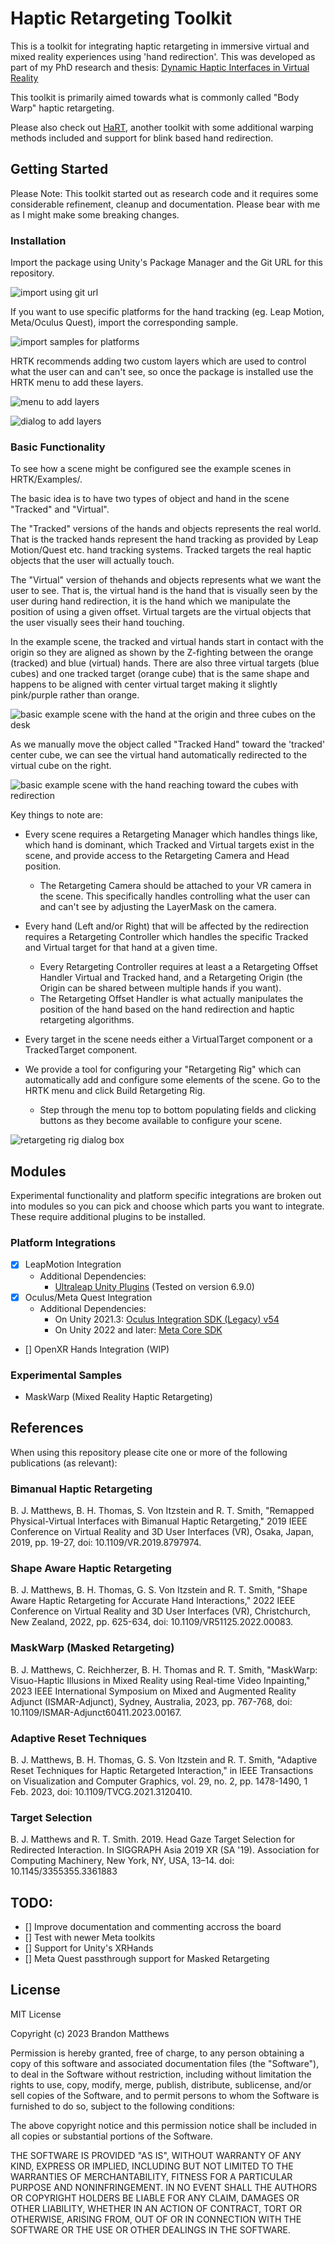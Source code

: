 # Haptic Retargeting Toolkit

This is a toolkit for integrating haptic retargeting in immersive virtual and mixed reality experiences using 'hand redirection'. This was developed as part of my PhD research and thesis: [Dynamic Haptic Interfaces in Virtual Reality](https://find.library.unisa.edu.au/discovery/fulldisplay/alma9916843624701831/61USOUTHAUS_INST:ROR)

This toolkit is primarily aimed towards what is commonly called "Body Warp" haptic retargeting.

Please also check out [HaRT](https://github.com/AndreZenner/hand-redirection-toolkit), another toolkit with some additional warping methods included and support for blink based hand redirection. 

## Getting Started

Please Note: This toolkit started out as research code and it requires some considerable refinement, cleanup and documentation. Please bear with me as I might make some breaking changes.

### Installation

Import the package using Unity's Package Manager and the Git URL for this repository.

![import using git url](./Assets~/import.png "Import using Git URL")

If you want to use specific platforms for the hand tracking (eg. Leap Motion, Meta/Oculus Quest), import the corresponding sample.

![import samples for platforms](./Assets~/samples.png "Import platform support using samples")

HRTK recommends adding two custom layers which are used to control what the user can and can't see, so once the package is installed use the HRTK menu to add these layers.

![menu to add layers](./Assets~/menu.png "HRTK Menu")

![dialog to add layers](./Assets~/layers.png "Layers Dialog")

### Basic Functionality

To see how a scene might be configured see the example scenes in HRTK/Examples/.

The basic idea is to have two types of object and hand in the scene "Tracked" and "Virtual". 

The "Tracked" versions of the hands and objects represents the real world. That is the tracked hands represent the hand tracking as provided by Leap Motion/Quest etc. hand tracking systems. Tracked targets the real haptic objects that the user will actually touch.

The "Virtual" version of thehands and objects represents what we want the user to see. That is, the virtual hand is the hand that is visually seen by the user during hand redirection, it is the hand which we manipulate the position of using a given offset. Virtual targets are the virtual objects that the user visually sees their hand touching. 

In the example scene, the tracked and virtual hands start in contact with the origin so they are aligned as shown by the Z-fighting between the orange (tracked) and blue (virtual) hands. There are also three virtual targets (blue cubes) and one tracked target (orange cube) that is the same shape and happens to be aligned with center virtual target making it slightly pink/purple rather than orange.

![basic example scene with the hand at the origin and three cubes on the desk](./Assets~/basic_example_origin.png "Basic example scene hand at origin")

As we manually move the object called "Tracked Hand" toward the 'tracked' center cube, we can see the virtual hand automatically redirected to the virtual cube on the right.

![basic example scene with the hand reaching toward the cubes with redirection](./Assets~/basic_example_extended.png "Basic example scene extended hand")

Key things to note are:

- Every scene requires a Retargeting Manager which handles things like, which hand is dominant, which Tracked and Virtual targets exist in the scene, and provide access to the Retargeting Camera and Head position.
  - The Retargeting Camera should be attached to your VR camera in the scene. This specifically handles controlling what the user can and can't see by adjusting the LayerMask on the camera.

- Every hand (Left and/or Right) that will be affected by the redirection requires a Retargeting Controller which handles the specific Tracked and Virtual target for that hand at a given time.
  - Every Retargeting Controller requires at least a a Retargeting Offset Handler Virtual and Tracked hand, and a Retargeting Origin (the Origin can be shared between multiple hands if you want). 
  - The Retargeting Offset Handler is what actually manipulates the position of the hand based on the hand redirection and haptic retargeting algorithms.

- Every target in the scene needs either a VirtualTarget component or a TrackedTarget component.

- We provide a tool for configuring your "Retargeting Rig" which can automatically add and configure some elements of the scene. Go to the HRTK menu and click Build Retargeting Rig.
  - Step through the menu top to bottom populating fields and clicking buttons as they become available to configure your scene. 

![retargeting rig dialog box](./Assets~/basic_example_origin.png "Basic example scene hand at origin")

## Modules
Experimental functionality and platform specific integrations are broken out into modules so you can pick and choose which parts you want to integrate. These require additional plugins to be installed.

### Platform Integrations

 - [x] LeapMotion Integration
   - Additional Dependencies: 
      - [Ultraleap Unity Plugins](https://docs.ultraleap.com/xr-and-tabletop/xr/unity/getting-started/index.html) (Tested on version 6.9.0)
 - [x] Oculus/Meta Quest Integration
   - Additional Dependencies:
      - On Unity 2021.3: [Oculus Integration SDK (Legacy) v54](https://developers.meta.com/horizon/downloads/package/unity-integration/)
      - On Unity 2022 and later: [Meta Core SDK](https://developers.meta.com/horizon/documentation/unity/unity-project-setup#import-the-meta-xr-core-sdk)
 - [] OpenXR Hands Integration (WIP)

### Experimental Samples
- MaskWarp (Mixed Reality Haptic Retargeting)

## References
When using this repository please cite one or more of the following publications (as relevant):

### Bimanual Haptic Retargeting
B. J. Matthews, B. H. Thomas, S. Von Itzstein and R. T. Smith, "Remapped Physical-Virtual Interfaces with Bimanual Haptic Retargeting," 2019 IEEE Conference on Virtual Reality and 3D User Interfaces (VR), Osaka, Japan, 2019, pp. 19-27, doi: 10.1109/VR.2019.8797974.

### Shape Aware Haptic Retargeting
B. J. Matthews, B. H. Thomas, G. S. Von Itzstein and R. T. Smith, "Shape Aware Haptic Retargeting for Accurate Hand Interactions," 2022 IEEE Conference on Virtual Reality and 3D User Interfaces (VR), Christchurch, New Zealand, 2022, pp. 625-634, doi: 10.1109/VR51125.2022.00083.
 
### MaskWarp (Masked Retargeting)
B. J. Matthews, C. Reichherzer, B. H. Thomas and R. T. Smith, "MaskWarp: Visuo-Haptic Illusions in Mixed Reality using Real-time Video Inpainting," 2023 IEEE International Symposium on Mixed and Augmented Reality Adjunct (ISMAR-Adjunct), Sydney, Australia, 2023, pp. 767-768, doi: 10.1109/ISMAR-Adjunct60411.2023.00167.

### Adaptive Reset Techniques
B. J. Matthews, B. H. Thomas, G. S. Von Itzstein and R. T. Smith, "Adaptive Reset Techniques for Haptic Retargeted Interaction," in IEEE Transactions on Visualization and Computer Graphics, vol. 29, no. 2, pp. 1478-1490, 1 Feb. 2023, doi: 10.1109/TVCG.2021.3120410.

### Target Selection
B. J. Matthews and R. T. Smith. 2019. Head Gaze Target Selection for Redirected Interaction. In SIGGRAPH Asia 2019 XR (SA '19). Association for Computing Machinery, New York, NY, USA, 13–14. doi: 10.1145/3355355.3361883


## TODO:
- [] Improve documentation and commenting accross the board
- [] Test with newer Meta toolkits
- [] Support for Unity's XRHands
- [] Meta Quest passthrough support for Masked Retargeting
 
## License

MIT License

Copyright (c) 2023 Brandon Matthews

Permission is hereby granted, free of charge, to any person obtaining a copy
of this software and associated documentation files (the "Software"), to deal
in the Software without restriction, including without limitation the rights
to use, copy, modify, merge, publish, distribute, sublicense, and/or sell
copies of the Software, and to permit persons to whom the Software is
furnished to do so, subject to the following conditions:

The above copyright notice and this permission notice shall be included in all
copies or substantial portions of the Software.

THE SOFTWARE IS PROVIDED "AS IS", WITHOUT WARRANTY OF ANY KIND, EXPRESS OR
IMPLIED, INCLUDING BUT NOT LIMITED TO THE WARRANTIES OF MERCHANTABILITY,
FITNESS FOR A PARTICULAR PURPOSE AND NONINFRINGEMENT. IN NO EVENT SHALL THE
AUTHORS OR COPYRIGHT HOLDERS BE LIABLE FOR ANY CLAIM, DAMAGES OR OTHER
LIABILITY, WHETHER IN AN ACTION OF CONTRACT, TORT OR OTHERWISE, ARISING FROM,
OUT OF OR IN CONNECTION WITH THE SOFTWARE OR THE USE OR OTHER DEALINGS IN THE
SOFTWARE.
